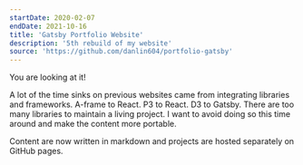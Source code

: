 ```yaml
---
startDate: 2020-02-07
endDate: 2021-10-16
title: 'Gatsby Portfolio Website'
description: '5th rebuild of my website'
source: 'https://github.com/danlin604/portfolio-gatsby'
---
```


You are looking at it!

A lot of the time sinks on previous websites came from integrating libraries and frameworks. A-frame to React. P3 to React. D3 to Gatsby. There are too many libraries to maintain a living project. I want to avoid doing so this time around and make the content more portable.

Content are now written in markdown and projects are hosted separately on GitHub pages.
